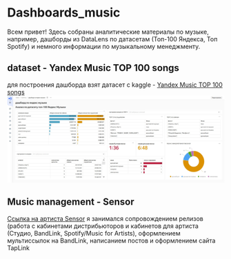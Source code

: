 # Dashboards_music
Всем привет! Здесь собраны аналитические материалы по музыке, например, дашборды из DataLens по датасетам (Топ-100 Яндекса, Топ Spotify) и немного информации по музыкальному менеджменту.
## dataset - Yandex Music TOP 100 songs
для построения дашборда взят датасет с kaggle - [Yandex Music TOP 100 songs](https://www.kaggle.com/datasets/antonbelyaevd/yandex-music-top-100-songs)
![](https://github.com/Eugene-Glukhov/Dashboards_music/blob/main/Music%20top100.jpg)

## Music management - Sensor

[Ссылка на артиста Sensor](https://taplink.cc/sensor_music) я занимался сопровождением релизов (работа с кабинетами дистрибьюторов и кабинетов для артиста (Студио, BandLink, Spotify/Music for Artists), оформлением мультиссылок на BandLink, написанием постов и оформлением сайта TapLink
